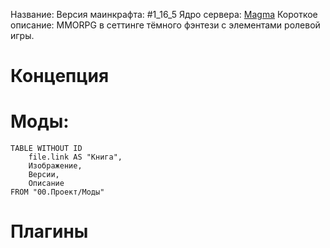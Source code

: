 Название:
Версия маинкрафта: #1_16_5 
Ядро сервера: [Magma](https://github.com/magmamaintained/Magma-1.20.1?tab=readme-ov-file)
Короткое описание: MMORPG в сеттинге тёмного фэнтези с элементами ролевой игры. 

# Концепция

# Моды:
```dataview
TABLE WITHOUT ID 
	file.link AS "Книга",
	Изображение,
	Версии,
	Описание
FROM "00.Проект/Моды"
```
# Плагины
